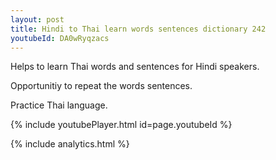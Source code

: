```yaml
---
layout: post
title: Hindi to Thai learn words sentences dictionary 242 
youtubeId: DA0wRyqzacs
---
```

 
 
Helps to learn Thai words and sentences for Hindi speakers.

Opportunitiy to repeat the words sentences. 

Practice Thai language. 
 
{% include youtubePlayer.html id=page.youtubeId %}
 
 
{% include analytics.html %}